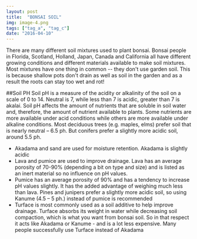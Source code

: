 ```yaml
---
layout: post
title:  "BONSAI SOIL"
img: image-4.png
tags: ["tag_a", "tag_c"]
date: "2016-04-10"
---
```

There are many different soil mixtures used to plant bonsai. Bonsai people in
Florida, Scotland, Holland, Japan, Canada and California all have different growing
conditions and different materials available to make soil mixtures. Most mixtures
have one thing in common -- they don't use garden soil. This is because shallow pots
don't drain as well as soil in the garden and as a result the roots can stay too wet
and rot!

##Soil PH
Soil pH is a measure of the acidity or alkalinity of the soil on a scale of 0 to 14.
Neutral is 7, while less than 7 is acidic, greater than 7 is akalai. Soil pH affects the
amount of nutrients that are soluble in soil water and, therefore, the amount of
nutrient available to plants. Some nutrients are more available under acid
conditions while others are more available under alkaline conditions. Most
deciduous trees (e.g. maples, elms) prefer soil that is nearly neutral – 6.5 ph. But
conifers prefer a slightly more acidic soil, around 5.5 ph.
* Akadama and sand are used for moisture retention. Akadama is slightly acidic
* Lava and pumice are used to improve drainage. Lava has an average porosity
of 70-90% (depending a bit on type and size) and is listed as an inert material
so no influence on pH values.
* Pumice has an average porosity of 90% and has a tendency to increase pH
values slightly. It has the added advantage of weighing much less than lava.
Pines and junipers prefer a slightly more acidic soil, so using Kanume (4.5 – 5
ph.) instead of pumice is recommended
* Turface is most commonly used as a soil additive to help improve drainage.
Turface absorbs its weight in water while decreasing soil compaction, which is
what you want from bonsai soil. So in that respect it acts like Akadama or
Kanume - and is a lot less expensive. Many people successfully use Turface
instead of Akadama
